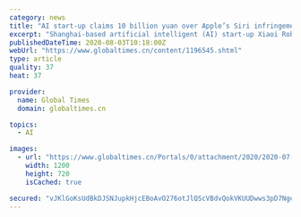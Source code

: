 ```yaml
---
category: news
title: "AI start-up claims 10 billion yuan over Apple’s Siri infringement"
excerpt: "Shanghai-based artificial intelligent (AI) start-up Xiaoi Robot Technology Corp said Monday that it has filed a lawsuit with the Shanghai Higher People's Court, requesting Apple to stop its Siri patent infringement,"
publishedDateTime: 2020-08-03T10:18:00Z
webUrl: "https://www.globaltimes.cn/content/1196545.shtml"
type: article
quality: 37
heat: 37

provider:
  name: Global Times
  domain: globaltimes.cn

topics:
  - AI

images:
  - url: "https://www.globaltimes.cn/Portals/0/attachment/2020/2020-07-29/d4750cb5-40c2-49cf-97b9-625cdab421e7.jpeg"
    width: 1200
    height: 720
    isCached: true

secured: "vJKlGoKsUdBkDJSNJupkHjcEBoAvO276otJlQScVBdvQokVKUUDwws3pD7NgeSXesQ4o7jOAG4nhaSbEhAid/OOncAIufkLQBu+bQ0GruWYOY6rGNyslgPfklFgm4dnu2ewosMcGpnnzouqqNibd3GI/XMw86qTqvCwWakQJvGn/UN0Tphe/0mkRYtERQzV/vS1dQaf4jXyfTKt5FGMxPsVjeBsfYt56JBb8/K//6jmspB/+xvS8ghdT4bh1YC7XHfweiluZE8iBKePZHInCP97tz7lZupgdPHZ5+N1axBMV/DTf49DmgQeiSeIWiFmkbs+38u3dxXqRxI/KWl+RGg==;uXzinW/NHotH3eXawf1D0g=="
---
```


